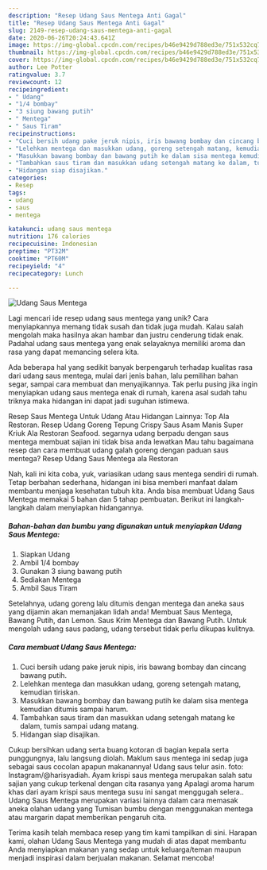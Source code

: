 ```yaml
---
description: "Resep Udang Saus Mentega Anti Gagal"
title: "Resep Udang Saus Mentega Anti Gagal"
slug: 2149-resep-udang-saus-mentega-anti-gagal
date: 2020-06-26T20:24:43.641Z
image: https://img-global.cpcdn.com/recipes/b46e9429d788ed3e/751x532cq70/udang-saus-mentega-foto-resep-utama.jpg
thumbnail: https://img-global.cpcdn.com/recipes/b46e9429d788ed3e/751x532cq70/udang-saus-mentega-foto-resep-utama.jpg
cover: https://img-global.cpcdn.com/recipes/b46e9429d788ed3e/751x532cq70/udang-saus-mentega-foto-resep-utama.jpg
author: Lee Potter
ratingvalue: 3.7
reviewcount: 12
recipeingredient:
- " Udang"
- "1/4 bombay"
- "3 siung bawang putih"
- " Mentega"
- " Saus Tiram"
recipeinstructions:
- "Cuci bersih udang pake jeruk nipis, iris bawang bombay dan cincang bawang putih."
- "Lelehkan mentega dan masukkan udang, goreng setengah matang, kemudian tiriskan."
- "Masukkan bawang bombay dan bawang putih ke dalam sisa mentega kemudian ditumis sampai harum."
- "Tambahkan saus tiram dan masukkan udang setengah matang ke dalam, tumis sampai udang matang."
- "Hidangan siap disajikan."
categories:
- Resep
tags:
- udang
- saus
- mentega

katakunci: udang saus mentega 
nutrition: 176 calories
recipecuisine: Indonesian
preptime: "PT32M"
cooktime: "PT60M"
recipeyield: "4"
recipecategory: Lunch

---
```



![Udang Saus Mentega](https://img-global.cpcdn.com/recipes/b46e9429d788ed3e/751x532cq70/udang-saus-mentega-foto-resep-utama.jpg)

Lagi mencari ide resep udang saus mentega yang unik? Cara menyiapkannya memang tidak susah dan tidak juga mudah. Kalau salah mengolah maka hasilnya akan hambar dan justru cenderung tidak enak. Padahal udang saus mentega yang enak selayaknya memiliki aroma dan rasa yang dapat memancing selera kita.

Ada beberapa hal yang sedikit banyak berpengaruh terhadap kualitas rasa dari udang saus mentega, mulai dari jenis bahan, lalu pemilihan bahan segar, sampai cara membuat dan menyajikannya. Tak perlu pusing jika ingin menyiapkan udang saus mentega enak di rumah, karena asal sudah tahu triknya maka hidangan ini dapat jadi suguhan istimewa.

Resep Saus Mentega Untuk Udang Atau Hidangan Lainnya: Top Ala Restoran. Resep Udang Goreng Tepung Crispy Saus Asam Manis Super Kriuk Ala Restoran Seafood. segarnya udang berpadu dengan saus mentega membuat sajian ini tidak bisa anda lewatkan Mau tahu bagaimana resep dan cara membuat udang galah goreng dengan paduan saus mentega? Resep Udang Saus Mentega ala Restoran


Nah, kali ini kita coba, yuk, variasikan udang saus mentega sendiri di rumah. Tetap berbahan sederhana, hidangan ini bisa memberi manfaat dalam membantu menjaga kesehatan tubuh kita. Anda bisa membuat Udang Saus Mentega memakai 5 bahan dan 5 tahap pembuatan. Berikut ini langkah-langkah dalam menyiapkan hidangannya.

<!--inarticleads1-->

##### Bahan-bahan dan bumbu yang digunakan untuk menyiapkan Udang Saus Mentega:

1. Siapkan  Udang
1. Ambil 1/4 bombay
1. Gunakan 3 siung bawang putih
1. Sediakan  Mentega
1. Ambil  Saus Tiram


Setelahnya, udang goreng lalu ditumis dengan mentega dan aneka saus yang dijamin akan memanjakan lidah anda! Membuat Saus Mentega, Bawang Putih, dan Lemon. Saus Krim Mentega dan Bawang Putih. Untuk mengolah udang saus padang, udang tersebut tidak perlu dikupas kulitnya. 

<!--inarticleads2-->

##### Cara membuat Udang Saus Mentega:

1. Cuci bersih udang pake jeruk nipis, iris bawang bombay dan cincang bawang putih.
1. Lelehkan mentega dan masukkan udang, goreng setengah matang, kemudian tiriskan.
1. Masukkan bawang bombay dan bawang putih ke dalam sisa mentega kemudian ditumis sampai harum.
1. Tambahkan saus tiram dan masukkan udang setengah matang ke dalam, tumis sampai udang matang.
1. Hidangan siap disajikan.


Cukup bersihkan udang serta buang kotoran di bagian kepala serta punggungnya, lalu langsung diolah. Maklum saus mentega ini sedap juga sebagai saus cocolan apapun makanannya! Udang saus telur asin. foto: Instagram/@harisyadiah. Ayam krispi saus mentega merupakan salah satu sajian yang cukup terkenal dengan cita rasanya yang Apalagi aroma harum khas dari ayam krispi saus mentega susu ini sangat menggugah selera.. Udang Saus Mentega merupakan variasi lainnya dalam cara memasak aneka olahan udang yang Tumisan bumbu dengan menggunakan mentega atau margarin dapat memberikan pengaruh cita. 

Terima kasih telah membaca resep yang tim kami tampilkan di sini. Harapan kami, olahan Udang Saus Mentega yang mudah di atas dapat membantu Anda menyiapkan makanan yang sedap untuk keluarga/teman maupun menjadi inspirasi dalam berjualan makanan. Selamat mencoba!
